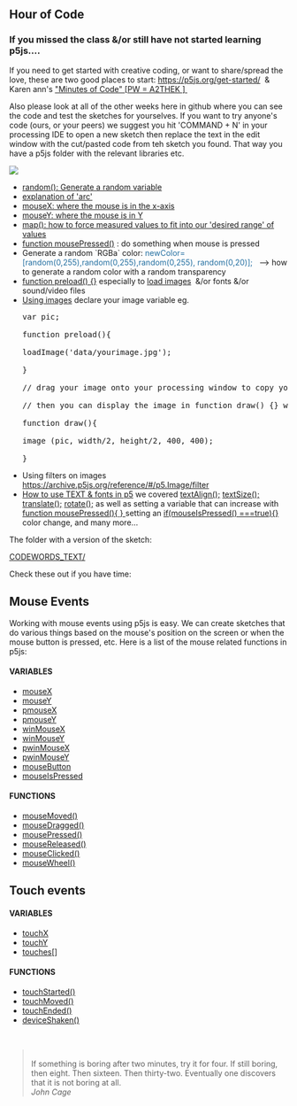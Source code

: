 <h2>Hour of Code</h2>
<h3>If you missed the class &amp;/or still have not started learning p5js....</h3>
<p>If you need to get started with creative coding, or want to share/spread the love, these are two good places to start: <a href="https://p5js.org/get-started/" target="_blank" rel="noopener">https://p5js.org/get-started/</a>&nbsp; &amp; Karen ann's <a class="inline_disabled" href="https://vimeo.com/showcase/7191039" target="_blank" rel="noopener">"Minutes of Code" [PW = A2THEK ]&nbsp;</a></p>
<p>Also please look at all of the other weeks here in github where you can see the code and test the sketches for yourselves. If you want to try anyone's code (ours, or your peers) we suggest you hit 'COMMAND + N' in your processing IDE to open a new sketch then replace the text in the edit window with the cut/pasted code from teh sketch you found. That way you have a p5js folder with the relevant libraries etc.</p>
<img src="https://github.com/user-attachments/assets/c0f64348-60c7-4876-8d29-46ce31b1964c"/>

<ul>
    <li><a class="inline_disabled" href="https://p5js.org/reference/#/p5/random" target="_blank" rel="noopener">random(): Generate a random variable</a></li>
    <li><a class="inline_disabled" title="Link" href="https://archive.p5js.org/reference/#/p5/arc" target="_blank" rel="noopener">explanation of 'arc'</a></li>
    <li><a class="inline_disabled" href="https://p5js.org/reference/#/p5/mouseX" target="_blank" rel="noopener">mouseX: where the mouse is in the x-axis</a></li>
    <li><a class="inline_disabled" href="https://p5js.org/reference/#/p5/mouseY" target="_blank" rel="noopener">mouseY: where the mouse is in Y</a></li>
    <li><a class="inline_disabled" href="https://p5js.org/reference/#/p5/map" target="_blank" rel="noopener">map(): how to force measured values to fit into our 'desired range' of values</a></li>
    <li><a class="inline_disabled" href="https://p5js.org/reference/#/p5/mousePressed" target="_blank" rel="noopener">function mousePressed()</a> : do something when mouse is pressed</li>
    <li>Generate a random `RGBa` color: <span style="color: #236fa1;">newColor=[random(0,255),random(0,255),random(0,255), random(0,20)];&nbsp;</span> &nbsp;--&gt; how to generate a random color with a random transparency&nbsp;</li>
    <li><a class="inline_disabled" title="Link" href="https://archive.p5js.org/reference/#/p5/preload" target="_blank" rel="noopener">function preload() {}</a> especially to <a class="inline_disabled" href="https://archive.p5js.org/reference/#/p5/loadImage" target="_blank" rel="noopener">load images</a>&nbsp; &amp;/or fonts &amp;/or sound/video files</li>
    <li><a class="inline_disabled" href="https://archive.p5js.org/reference/#/p5/image" target="_blank" rel="noopener">Using images</a> declare your image variable eg.
        <pre>var pic;<br /><br />function preload(){<br /><br />loadImage('data/yourimage.jpg');<br /><br />}<br /><br />// drag your image onto your processing window to copy your image file to your 'data/ folder'<br /><br />// then you can display the image in function draw() {} with 'image(pic, x, y, w, h);'<br /><br />function draw(){<br /><br />image (pic, width/2, height/2, 400, 400);<br /><br />}</pre>
    </li>
    <li>Using filters on images <a href="https://archive.p5js.org/reference/#/p5.Image/filter" target="_blank" rel="noopener">https://archive.p5js.org/reference/#/p5.Image/filter</a>&nbsp;</li>
    <li><a class="inline_disabled" href="https://archive.p5js.org/reference/#/p5/text" target="_blank" rel="noopener">How to use TEXT &amp; fonts in p5</a> we covered <a class="inline_disabled" href="https://archive.p5js.org/reference/#/p5/textAlign" target="_blank" rel="noopener">textAlign();</a> <a class="inline_disabled" href="https://archive.p5js.org/reference/#/p5/textSize" target="_blank" rel="noopener">textSize();</a> <a class="inline_disabled" href="https://archive.p5js.org/reference/#/p5/translate" target="_blank" rel="noopener">translate();</a> <a class="inline_disabled" href="https://archive.p5js.org/reference/#/p5/rotate" target="_blank" rel="noopener">rotate();</a> as well as setting a variable that can increase with <a class="inline_disabled" href="https://archive.p5js.org/reference/#/p5/mousePressed" target="_blank" rel="noopener">function mousePressed(){ } </a> setting an <a class="inline_disabled" href="https://archive.p5js.org/reference/#/p5/mouseIsPressed" target="_blank" rel="noopener">if(mouseIsPressed() ===true){}</a> color change, and many more... &nbsp;</li>
</ul>
<p>The folder with a version of the sketch:</p>
<p><a href="CODEWORDS2024_TEXT/">CODEWORDS_TEXT/</a></p>
<p>Check these out if you have time:</p>
<h2>Mouse Events</h2>
<p>Working with mouse events using p5js is easy. We can create sketches that do various things based on the mouse's position on the screen or when the mouse button is pressed, etc. Here is a list of the mouse related functions in p5js:</p>
<h4>VARIABLES</h4>
<ul>
    <li><a href="http://p5js.org/reference/#/p5/mouseX">mouseX</a></li>
    <li><a href="http://p5js.org/reference/#/p5/mouseY">mouseY</a></li>
    <li><a href="http://p5js.org/reference/#/p5/pmouseX">pmouseX</a></li>
    <li><a href="http://p5js.org/reference/#/p5/pmouseY">pmouseY</a></li>
    <li><a href="http://p5js.org/reference/#/p5/winMouseX">winMouseX</a></li>
    <li><a href="http://p5js.org/reference/#/p5/winMouseY">winMouseY</a></li>
    <li><a href="http://p5js.org/reference/#/p5/pwinMouseX">pwinMouseX</a></li>
    <li><a href="http://p5js.org/reference/#/p5/pwinMouseY">pwinMouseY</a></li>
    <li><a href="http://p5js.org/reference/#/p5/mouseButton">mouseButton</a></li>
    <li><a href="http://p5js.org/reference/#/p5/mouseIsPressed">mouseIsPressed</a></li>
</ul>
<h4>FUNCTIONS</h4>
<ul>
    <li><a href="http://p5js.org/reference/#/p5/mouseMoved">mouseMoved()</a></li>
    <li><a href="http://p5js.org/reference/#/p5/mouseDragged">mouseDragged()</a></li>
    <li><a href="http://p5js.org/reference/#/p5/mousePressed">mousePressed()</a></li>
    <li><a href="http://p5js.org/reference/#/p5/mouseReleased">mouseReleased()</a></li>
    <li><a href="http://p5js.org/reference/#/p5/mouseClicked">mouseClicked()</a></li>
    <li><a href="http://p5js.org/reference/#/p5/mouseWheel">mouseWheel()</a></li>
</ul>
<h2><a id="user-content-touch-events" class="anchor" href="https://github.com/karenanndonnachie/Slave-To-The-Algorithm/tree/master/P5js#touch-events" aria-hidden="true"></a>Touch events</h2>
<h4>VARIABLES</h4>
<ul>
    <li><a href="http://p5js.org/reference/#/p5/touchX">touchX</a></li>
    <li><a href="http://p5js.org/reference/#/p5/touchY">touchY</a></li>
    <li><a href="http://p5js.org/reference/#/p5/touches[]">touches[]</a></li>
</ul>
<h4>FUNCTIONS</h4>
<ul>
    <li><a href="http://p5js.org/reference/#/p5/touchStarted">touchStarted()</a></li>
    <li><a href="http://p5js.org/reference/#/p5/touchMoved">touchMoved()</a></li>
    <li><a href="http://p5js.org/reference/#/p5/touchEnded">touchEnded()</a></li>
    <li><a href="https://p5js.org/reference/#/p5/deviceShaken">deviceShaken()</a></li>
</ul>
<p class="">&nbsp;</p>
<blockquote id="emble-customise-1820467e" class="customise emble emble-bq emble-bq-citation-on emble-bq-fullwidth-on emble-bq-theme-rmit emble-prevent-insert" data-context-menu="customise delete" data-emble-name="Blockquote" data-customise="new-bq-citation new-bq-fullwidth new-bq-theme" data-emble-version="2.0">
    <div class="bq-before">&nbsp;</div>
    <span>If something is boring after two minutes, try it for four. If still boring, then eight. Then sixteen. Then thirty-two. Eventually one discovers that it is not boring at all.</span><br /><cite>John Cage<br /></cite>
</blockquote>
<p class="narrow-p">&nbsp;</p>
